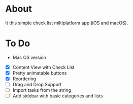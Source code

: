 #  About

It this simple check list miltiplatform app (iOS and macOS).

# To Do

- Mac OS version

- [x] Content View with Check List
- [x] Pretty animatable buttons
- [x] Reordering
- [ ] Drag and Drop Support
- [ ] Import tasks from the string
- [ ] Add sidebar with basic categories and lists
